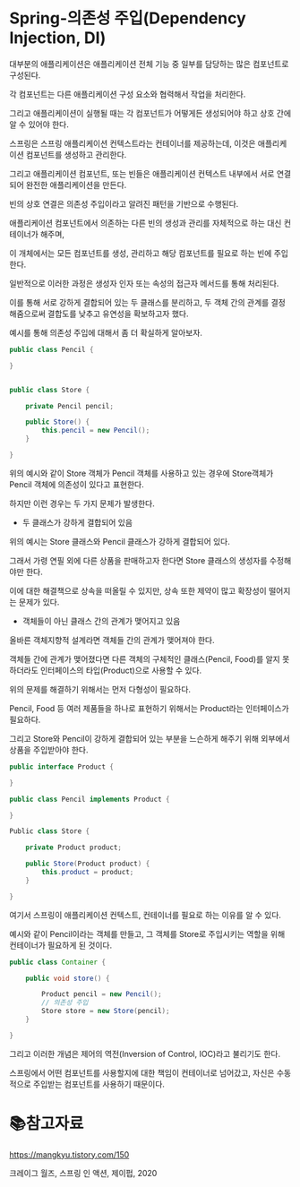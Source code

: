 # Spring-의존성 주입(Dependency Injection, DI)

대부분의 애플리케이션은 애플리케이션 전체 기능 중 일부를 담당하는 많은 컴포넌트로 구성된다.

각 컴포넌트는 다른 애플리케이션 구성 요소와 협력해서 작업을 처리한다.

그리고 애플리케이션이 실행될 때는 각 컴포넌트가 어떻게든 생성되어야 하고 상호 간에 알 수 있어야 한다.

스프링은 스프링 애플리케이션 컨텍스트라는 컨테이너를 제공하는데, 이것은 애플리케이션 컴포넌트를 생성하고 관리한다.

그리고 애플리케이션 컴포넌트, 또는 빈들은 애플리케이션 컨텍스트 내부에서 서로 연결되어 완전한 애플리케이션을 만든다.

빈의 상호 연결은 의존성 주입이라고 알려진 패턴을 기반으로 수행된다.

애플리케이션 컴포넌트에서 의존하는 다른 빈의 생성과 관리를 자체적으로 하는 대신 컨테이너가 해주며,

이 개체에서는 모든 컴포넌트를 생성, 관리하고 해당 컴포넌트를 필요로 하는 빈에 주입한다.

일반적으로 이러한 과정은 생성자 인자 또는 속성의 접근자 메서드를 통해 처리된다.

이를 통해 서로 강하게 결합되어 있는 두 클래스를 분리하고, 두 객체 간의 관계를 결정해줌으로써 결합도를 낮추고 유연성을 확보하고자 했다.

예시를 통해 의존성 주입에 대해서 좀 더 확실하게 알아보자.

```java
public class Pencil {

}


public class Store {

    private Pencil pencil;

    public Store() {
        this.pencil = new Pencil();
    }

}
```

위의 예시와 같이 Store 객체가 Pencil 객체를 사용하고 있는 경우에 Store객체가 Pencil 객체에 의존성이 있다고 표현한다.

하지만 이런 경우는 두 가지 문제가 발생한다.

- 두 클래스가 강하게 결합되어 있음

위의 예시는 Store 클래스와 Pencil 클래스가 강하게 결합되어 있다.

그래서 가령 연필 외에 다른 상품을 판매하고자 한다면 Store 클래스의 생성자를 수정해야만 한다.

이에 대한 해결책으로 상속을 떠올릴 수 있지만, 상속 또한 제약이 많고 확장성이 떨어지는 문제가 있다.

- 객체들이 아닌 클래스 간의 관계가 맺어지고 있음

올바른 객체지향적 설계라면 객체들 간의 관계가 맺어져야 한다.

객체들 간에 관계가 맺어졌다면 다른 객체의 구체적인 클래스(Pencil, Food)를 알지 못하더라도 인터페이스의 타입(Product)으로 사용할 수 있다.

위의 문제를 해결하기 위해서는 먼저 다형성이 필요하다.

Pencil, Food 등 여러 제품들을 하나로 표현하기 위해서는 Product라는 인터페이스가 필요하다.

그리고 Store와 Pencil이 강하게 결합되어 있는 부분을 느슨하게 해주기 위해 외부에서 상품을 주입받아야 한다.

```java
public interface Product {

}

public class Pencil implements Product {

}

Public class Store {

    private Product product;

    public Store(Product product) {
        this.product = product;
    }

}
```

여기서 스프링이 애플리케이션 컨텍스트, 컨테이너를 필요로 하는 이유를 알 수 있다.

예시와 같이 Pencil이라는 객체를 만들고, 그 객체를 Store로 주입시키는 역할을 위해 컨테이너가 필요하게 된 것이다.

```java
public class Container {

    public void store() {

        Product pencil = new Pencil();
        // 의존성 주입
        Store store = new Store(pencil);
    }

}
```

그리고 이러한 개념은 제어의 역전(Inversion of Control, IOC)라고 불리기도 한다.

스프링에서 어떤 컴포넌트를 사용할지에 대한 책임이 컨테이너로 넘어갔고, 자신은 수동적으로 주입받는 컴포넌트를 사용하기 때문이다.

# :books:참고자료

https://mangkyu.tistory.com/150

크레이그 월즈, 스프링 인 액션, 제이펍, 2020